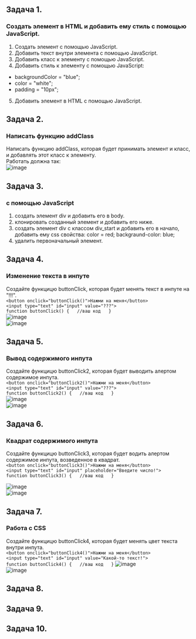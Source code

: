 
## Задача 1.   
### Создать элемент в HTML и добавить ему стиль с помощью JavaScript.  
1. Создать элемент с помощью JavaScript.    
2. Добавить текст внутри элемента с помощью JavaScript.  
3. Добавить класс к элементу с помощью JavaScript.  
4. Добавить стиль к элементу с помощью JavaScript:   
- backgroundColor = "blue";  
- color = "white";  
- padding = "10px";  
5. Добавить элемент в HTML с помощью JavaScript.  

## Задача 2.   
### Написать функцию addClass  
Написать функцию addClass, которая будет принимать элемент и класс, и добавлять этот класс к элементу.  
Работать должна так:   
![image](https://user-images.githubusercontent.com/113675674/217232848-268ddfe1-b3dd-48b8-9398-b773b1e157d5.png)   

## Задача 3.   
### с помощью JavaScript  
1. создать элемент div и добавить его в body.  
2. клонировать созданный  элемент и добавить его ниже.  
3. создать элемент div с классом div_start и добавить его в начало, добавить ему css свойства: color = red; backgraund-color: blue;   
4. удалить первоначальный элемент.  

## Задача 4.   
### Изменение текста в инпуте  
Создайте функцицю buttonClick, которая будет менять текст в инпуте на "!!!".  
`<button onclick="buttonClick()">Нажми на меня</button>`  
`<input type="text" id="input" value="???">`  
`function buttonClick() {  
//ваш код  
}`  
![image](https://user-images.githubusercontent.com/113675674/217239080-e89ce0b0-2788-4240-bae8-13f855ec7b1d.png)  
![image](https://user-images.githubusercontent.com/113675674/217239122-ff995301-d056-4d94-8e36-3a1b8771647e.png)  


## Задача 5.   
### Вывод содержимого инпута  
Создайте функцицю buttonClick2, которая будет выводить алертом содержимое инпута.  
`<button onclick="buttonClick2()">Нажми на меня</button>`  
`<input type="text" id="input" value="???">`  
`function buttonClick2() {  
//ваш код  
}`  
![image](https://user-images.githubusercontent.com/113675674/217238906-433cdbea-f274-42bd-b81a-d69028dc3204.png)  
![image](https://user-images.githubusercontent.com/113675674/217238962-42e63a34-c46d-42ab-ac89-c9910dcb1e7f.png)  


## Задача 6.   
### Квадрат содержимого инпута  
Создайте функцицю buttonClick3, которая будет водить алертом содержимое инпута, возведенное в квадрат.  
`<button onclick="buttonClick3()">Нажми на меня</button>`  
`<input type="text" id="input" placeholder="Введите число!">`  
`function buttonClick3() {  
//ваш код  
}` 

![image](https://user-images.githubusercontent.com/113675674/217238781-c94bed60-ce4d-45cd-8230-f48e70ab1852.png)  
![image](https://user-images.githubusercontent.com/113675674/217238824-8df83447-be9c-4a37-a2dc-9608251bc108.png)  

## Задача 7.   
### Работа с CSS  
Создайте функцицю buttonClick4, которая будет менять цвет текста внутри инпута.  
`<button onclick="buttonClick4()">Нажми на меня</button>`  
`<input type="text" id="input" value="Какой-то текст!">`  
`function buttonClick4() {  
//ваш код  
}` 
![image](https://user-images.githubusercontent.com/113675674/217240004-79495ddd-dbd9-4187-b54a-eaeea1e75763.png)  
![image](https://user-images.githubusercontent.com/113675674/217240033-2972b831-773e-4592-8323-637221f56995.png)  


## Задача 8.   
### 

## Задача 9.   
### 

## Задача 10.   
### 



